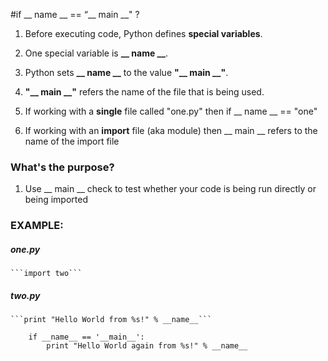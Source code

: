 #if __ name __ == “__ main __" ?

1. Before executing code, Python defines **special variables**.

2. One special variable is **__ name __**.

  1. Python sets **__ name __** to the value **"__ main __"**.

  2. **"__ main __"** refers the name of the file that is being used.

  3. If working with a **single** file called "one.py" then if __ name __ == "one"

  4. If working with an **import** file (aka module) then __ main __ refers to the name of the import file

### What's the purpose?

1. Use __ main __ check to test whether your code is being run directly or being imported

### EXAMPLE:

##### one.py
	```import two```

##### two.py
	```print "Hello World from %s!" % __name__```
```
	if __name__ == '__main__':
		print "Hello World again from %s!" % __name__
```
